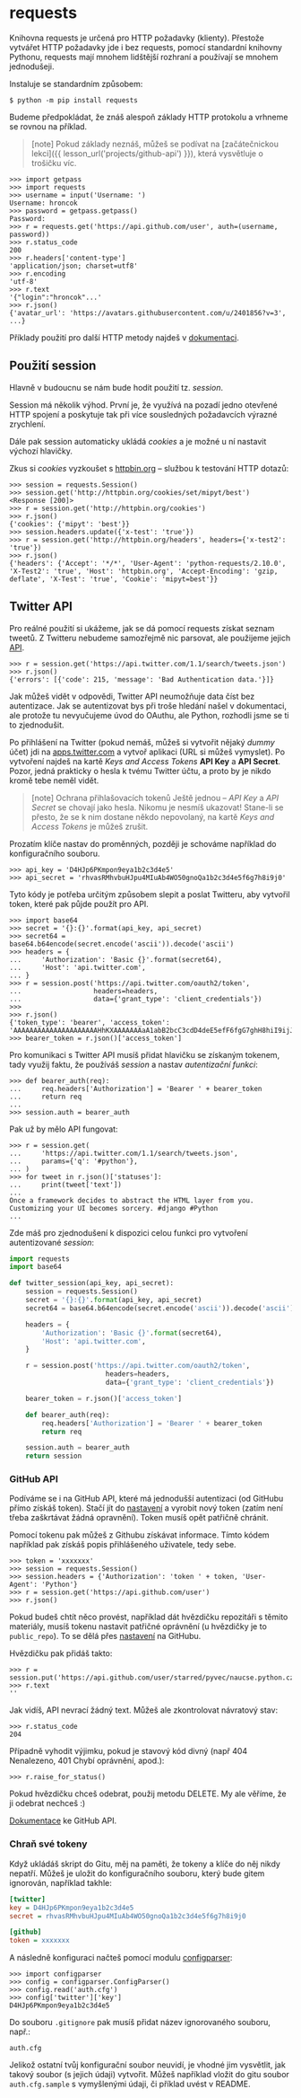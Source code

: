 requests
========

Knihovna requests je určená pro HTTP požadavky (klienty).
Přestože vytvářet HTTP požadavky jde i bez requests, pomocí standardní knihovny
Pythonu, requests mají mnohem lidštější rozhraní a používají se mnohem
jednodušeji.

Instaluje se standardním způsobem:

```console
$ python -m pip install requests
```

Budeme předpokládat, že znáš alespoň základy HTTP protokolu a
vrhneme se rovnou na příklad.

> [note]
> Pokud základy neznáš, můžeš se podívat na
> [začátečnickou lekci]({{ lesson_url('projects/github-api') }}),
> která vysvětluje o trošičku víc.

```pycon
>>> import getpass
>>> import requests
>>> username = input('Username: ')
Username: hroncok
>>> password = getpass.getpass()
Password: 
>>> r = requests.get('https://api.github.com/user', auth=(username, password))
>>> r.status_code
200
>>> r.headers['content-type']
'application/json; charset=utf8'
>>> r.encoding
'utf-8'
>>> r.text
'{"login":"hroncok"...'
>>> r.json()
{'avatar_url': 'https://avatars.githubusercontent.com/u/2401856?v=3', ...}
```

Příklady použití pro další HTTP metody najdeš v [dokumentaci].

[dokumentaci]: http://docs.python-requests.org/en/master/user/quickstart/


## Použití session

Hlavně v budoucnu se nám bude hodit použití tz. *session*.

Session má několik výhod.
První je, že využívá na pozadí jedno otevřené HTTP spojení a poskytuje tak
při více sousledných požadavcích výrazné zrychlení.

Dále pak session automaticky ukládá *cookies* a je možné u ní nastavit výchozí
hlavičky.

Zkus si *cookies* vyzkoušet s [httpbin.org](http://httpbin.org) – službou
k testování HTTP dotazů:

```pycon
>>> session = requests.Session()
>>> session.get('http://httpbin.org/cookies/set/mipyt/best')
<Response [200]>
>>> r = session.get('http://httpbin.org/cookies')
>>> r.json()
{'cookies': {'mipyt': 'best'}}
>>> session.headers.update({'x-test': 'true'})
>>> r = session.get('http://httpbin.org/headers', headers={'x-test2': 'true'})
>>> r.json()
{'headers': {'Accept': '*/*', 'User-Agent': 'python-requests/2.10.0', 'X-Test2': 'true', 'Host': 'httpbin.org', 'Accept-Encoding': 'gzip, deflate', 'X-Test': 'true', 'Cookie': 'mipyt=best'}}
```

## Twitter API

Pro reálné použití si ukážeme, jak se dá pomocí requests získat seznam tweetů.
Z Twitteru nebudeme samozřejmě nic parsovat, ale použijeme jejich [API].

```pycon
>>> r = session.get('https://api.twitter.com/1.1/search/tweets.json')
>>> r.json()
{'errors': [{'code': 215, 'message': 'Bad Authentication data.'}]}
```

Jak můžeš vidět v odpovědi, Twitter API neumožňuje data číst bez autentizace.
Jak se autentizovat bys při troše hledání našel v dokumentaci, ale protože
tu nevyučujeme úvod do OAuthu, ale Python, rozhodli jsme se ti to zjednodušit.

Po přihlášení na Twitter (pokud nemáš, můžeš si vytvořit nějaký *dummy* účet)
jdi na [apps.twitter.com] a vytvoř aplikaci (URL si můžeš vymyslet).
Po vytvoření najdeš na kartě *Keys and Access Tokens* **API Key** a **API Secret**.
Pozor, jedná prakticky o hesla k tvému Twitter účtu,
a proto by je nikdo kromě tebe neměl vidět.

> [note] Ochrana přihlašovacích tokenů
> Ještě jednou – *API Key* a *API Secret* se chovají jako hesla.
> Nikomu je nesmíš ukazovat!
> Stane-li se přesto, že se k nim dostane někdo nepovolaný, na kartě
> *Keys and Access Tokens* je můžeš zrušit.

Prozatím klíče nastav do proměnných, později je schováme například do
konfiguračního souboru.

```pycon
>>> api_key = 'D4HJp6PKmpon9eya1b2c3d4e5'
>>> api_secret = 'rhvasRMhvbuHJpu4MIuAb4WO50gnoQa1b2c3d4e5f6g7h8i9j0'
```

Tyto kódy je potřeba určitým způsobem slepit a poslat Twitteru,
aby vytvořil token, které pak půjde použít pro API.

```pycon
>>> import base64
>>> secret = '{}:{}'.format(api_key, api_secret)
>>> secret64 = base64.b64encode(secret.encode('ascii')).decode('ascii')
>>> headers = {
...     'Authorization': 'Basic {}'.format(secret64),
...     'Host': 'api.twitter.com',
... }
>>> r = session.post('https://api.twitter.com/oauth2/token',
...                  headers=headers,
...                  data={'grant_type': 'client_credentials'})
>>> 
>>> r.json()
{'token_type': 'bearer', 'access_token': 'AAAAAAAAAAAAAAAAAAAAAHhKXAAAAAAAaA1abB2bcC3cdD4deE5efF6fgG7ghH8hiI9ijJ0ja1b2c3d4e5f6g7h8i9j0a1b2c3d4e5f6g7h8i9j0'}
>>> bearer_token = r.json()['access_token']
```

Pro komunikaci s Twitter API musíš přidat hlavičku se získaným tokenem,
tady využij faktu, že používáš *session* a nastav *autentizační funkci*:

```pycon
>>> def bearer_auth(req):
...     req.headers['Authorization'] = 'Bearer ' + bearer_token
...     return req
... 
>>> session.auth = bearer_auth
```

Pak už by mělo API fungovat:

```pycon
>>> r = session.get(
...     'https://api.twitter.com/1.1/search/tweets.json',
...     params={'q': '#python'},
... )
>>> for tweet in r.json()['statuses']:
...     print(tweet['text'])
... 
Once a framework decides to abstract the HTML layer from you. Customizing your UI becomes sorcery. #django #Python
...
```

Zde máš pro zjednodušení k dispozici celou funkci pro vytvoření autentizované
*session*:

```python
import requests
import base64

def twitter_session(api_key, api_secret):
    session = requests.Session()
    secret = '{}:{}'.format(api_key, api_secret)
    secret64 = base64.b64encode(secret.encode('ascii')).decode('ascii')

    headers = {
        'Authorization': 'Basic {}'.format(secret64),
        'Host': 'api.twitter.com',
    }

    r = session.post('https://api.twitter.com/oauth2/token',
                        headers=headers,
                        data={'grant_type': 'client_credentials'})

    bearer_token = r.json()['access_token']

    def bearer_auth(req):
        req.headers['Authorization'] = 'Bearer ' + bearer_token
        return req

    session.auth = bearer_auth
    return session
```

[API]: https://dev.twitter.com/rest/public
[apps.twitter.com]: https://apps.twitter.com/

### GitHub API

Podíváme se i na GitHub API, které má jednodušší autentizaci (od GitHubu přímo
získáš token). Stačí jít do [nastavení] a vyrobit nový token
(zatím není třeba zaškrtávat žádná opravnění).
Token musíš opět patřičně chránit.

Pomocí tokenu pak můžeš z Githubu získávat informace.
Tímto kódem například pak získáš popis přihlášeného uživatele, tedy sebe.

```pycon
>>> token = 'xxxxxxx'
>>> session = requests.Session()
>>> session.headers = {'Authorization': 'token ' + token, 'User-Agent': 'Python'}
>>> r = session.get('https://api.github.com/user')
>>> r.json()
```

Pokud budeš chtít něco provést, například dát hvězdičku repozitáři s těmito
materiály, musíš tokenu nastavit patřičné oprávnění
(u hvězdičky je to `public_repo`).
To se dělá přes [nastavení] na GitHubu.

Hvězdičku pak přidáš takto:

```pycon
>>> r = session.put('https://api.github.com/user/starred/pyvec/naucse.python.cz')
>>> r.text
''
```

Jak vidíš, API nevrací žádný text. Můžeš ale zkontrolovat návratový stav:

```pycon
>>> r.status_code
204
```

Případně vyhodit výjimku, pokud je stavový kód divný (např 404 Nenalezeno,
401 Chybí oprávnění, apod.):

```pycon
>>> r.raise_for_status()
```

Pokud hvězdičku chceš odebrat, použij metodu DELETE.
My ale věříme, že ji odebrat nechceš :)

[Dokumentace] ke GitHub API.

[nastavení]: https://github.com/settings/tokens
[Dokumentace]: https://developer.github.com/v3/


### Chraň své tokeny

Když ukládáš skript do Gitu, měj na paměti, že tokeny a klíče do něj nikdy
nepatří. Můžeš je uložit do konfiguračního souboru, který bude gitem ignorován,
například takhle:

```ini
[twitter]
key = D4HJp6PKmpon9eya1b2c3d4e5
secret = rhvasRMhvbuHJpu4MIuAb4WO50gnoQa1b2c3d4e5f6g7h8i9j0

[github]
token = xxxxxxx
```

A následně konfiguraci načteš pomocí modulu
[configparser](https://docs.python.org/3/library/configparser.html):

```pycon
>>> import configparser
>>> config = configparser.ConfigParser()
>>> config.read('auth.cfg')
>>> config['twitter']['key']
D4HJp6PKmpon9eya1b2c3d4e5
```

Do souboru `.gitignore` pak musíš přidat název ignorovaného souboru, např.:

    auth.cfg

Jelikož ostatní tvůj konfigurační soubor neuvidí,
je vhodné jim vysvětlit, jak takový soubor (s jejich údaji) vytvořit.
Můžeš například vložit do gitu soubor `auth.cfg.sample`
s vymyšlenými údaji, či příklad uvést v README.
